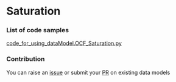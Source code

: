 # Saturation

### List of code samples 

<!-- 50-List of code -->

<!-- [code entry](link) -->
[code_for_using_dataModel.OCF_Saturation.py](https://github.com/smart-data-models/dataModel.OCF/blob/master/Saturation/code/code_for_using_dataModel.OCF_Saturation.py)


<!-- /50-List of code -->

### Contribution
You can raise an [issue](https://github.com/smart-data-models/dataModel.OCF/issues) or submit your [PR](https://github.com/smart-data-models/dataModel.OCF/pulls) on existing data models
